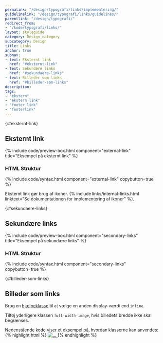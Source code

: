 ```yaml
---
permalink: "/design/typografi/links/implementering/"
guidelinelink: "/design/typografi/links/guidelines/"
parentlink: "/design/typografi/"
redirect_from:
- "/kode/typografi/links/"
layout: styleguide
category: Design_category
subcategory: Design
title: Links
anchor: true
subnav:
- text: Eksternt link
  href: "#eksternt-link"
- text: Sekundære links
  href: "#sekundaere-links"
- text: Billeder som links
  href: "#billeder-som-links"
description:
tags:
- "ekstern"
- "ekstern link"
- "footer link"
- "footerlink"
---
```


{:#eksternt-link}
## Eksternt link

{% include code/preview-box.html component="external-link" title="Eksempel på eksternt link" %}

### HTML Struktur

{% include code/syntax.html component="external-link" copybutton=true %}

Eksternt link gør brug af ikoner. {% include links/internal-links.html linktext="Se dokumentationen for implementering af ikoner" %}.

{:#sekundaere-links}
## Sekundære links

{% include code/preview-box.html component="secondary-links" title="Eksempel på sekundære links" %}

### HTML Struktur

{% include code/syntax.html component="secondary-links" copybutton=true %}

{:#billeder-som-links}
## Billeder som links

Brug en <a href="/kode/utilities/#display">hjælpeklasse</a> til at vælge en anden display-værdi end `inline`.

Tilføj yderligere klassen `full-width-image`, hvis billedets bredde ikke skal begrænses.

Nedenstående kode viser et eksempel på, hvordan klasserne kan anvendes:
{% highlight html %}
<a href="#" class="d-block full-width-image">
  <img src="..." alt="...">
</a>
{% endhighlight %}
